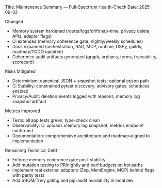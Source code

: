 Title: Maintenance Summary — Full-Spectrum Health-Check
Date: 2025-09-02

Changed
- Memory system hardened (router/logs/drift/nap-time, privacy delete APIs, adapter flags)
- CI extended (memory coherence gate, nightly/weekly schedules)
- Docs expanded (orchestration, RAG, MCP, runtime, DSPy, guilds; roadmap/TODO updated)
- Coherence audit artifacts generated (graph, orphans, terms, traceability, scorecard)

Risks Mitigated
- Determinism: canonical JSON + snapshot tests; optional orjson path
- CI Stability: constrained pytest discovery; advisory gates; schedules enabled
- Privacy/Audit: deletion events logged with reasons; memory log snapshot artifact

Metrics Improved
- Tests: all app tests green; type-check clean
- Observability: CI uploads memory log snapshot; metrics endpoint confirmed
- Documentation: comprehensive architecture and roadmap aligned to implementation

Remaining Technical Debt
- Enforce memory coherence gate post-stability
- Add mutation testing to PR/nightly and perf budgets on hot paths
- Implement real external adapters (Zep, MemEngine, MCP) behind flags with parity tests
- Add SBOM/Trivy gating and pip-audit availability in local dev

